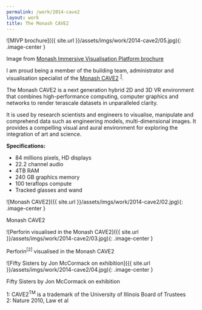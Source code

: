 ```yaml
---
permalink: /work/2014-cave2
layout: work
title: The Monash CAVE2
---
```


![MIVP brochure]({{ site.url }}/assets/imgs/work/2014-cave2/05.jpg){: .image-center }
<p class="caption">Image from <a href="http://monash.edu/mivp/images/pdfs/15P-0111-MIVP.pdf">Monash Immersive Visualisation Platform brochure</a></p>

I am proud being a member of the building team, administrator and visualisation specialist of the <a href="http://monash.edu/mivp" target="_blank">Monash CAVE2</a> <sup>[1](#footnote1)</sup>.

The Monash CAVE2 is a next generation hybrid 2D and 3D VR environment that combines high-performance computing, computer graphics and networks to render terascale datasets in unparalleled clarity.

It is used by research scientists and engineers to visualise, manipulate and comprehend data such as engineering models, multi-dimensional images. It provides a compelling visual and aural environment for exploring the integration of art and science.

**Specifications:**
- 84 millions pixels, HD displays
- 22.2 channel audio
- 4TB RAM
- 240 GB graphics memory
- 100 teraflops compute
- Tracked glasses and wand

![Monash CAVE2]({{ site.url }}/assets/imgs/work/2014-cave2/02.jpg){: .image-center }
<p class="caption">Monash CAVE2</p>

![Perforin visualised in the Monash CAVE2]({{ site.url }}/assets/imgs/work/2014-cave2/03.jpg){: .image-center }
<p class="caption">Perforin<sup>[2]</sup> visualised in the Monash CAVE2</p>

![Fifty Sisters by Jon McCormack on exhibition]({{ site.url }}/assets/imgs/work/2014-cave2/04.jpg){: .image-center }
<p class="caption">Fifty Sisters by Jon McCormack on exhibition</p>

<div class="footnote"><a name="footnote1">1</a>: CAVE2<sup>TM</sup> is a trademark of the University of Illinois Board of Trustees</div>
<div class="footnote"><a name="footnote2">2</a>: Nature 2010, Law et al</div>
